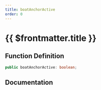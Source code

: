 ```yaml
---
title: boatAnchorActive
order: 0
---
```


# {{ $frontmatter.title }}

## Function Definition

```ts
public boatAnchorActive: boolean;
```

## Documentation

<!--@include: ./parts/boatAnchorActive.md-->
